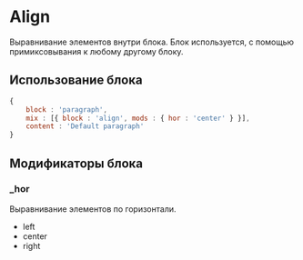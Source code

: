 # Align

Выравнивание элементов внутри блока. Блок используется, с помощью примиксовывания к
любому другому блоку.

## Использование блока

``` js
{
    block : 'paragraph',
    mix : [{ block : 'align', mods : { hor : 'center' } }],
    content : 'Default paragraph'
}
```

## Модификаторы блока

### _hor

Выравнивание элементов по горизонтали.

* left
* center
* right
